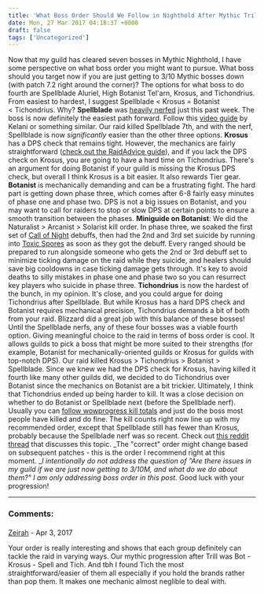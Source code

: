```yaml
---
title: 'What Boss Order Should We Follow in Nighthold After Mythic Trilliax?'
date: Mon, 27 Mar 2017 04:18:37 +0000
draft: false
tags: ['Uncategorized']
---
```


Now that my guild has cleared seven bosses in Mythic Nighthold, I have some perspective on what boss order you might want to pursue. What boss should you target now if you are just getting to 3/10 Mythic bosses down (with patch 7.2 right around the corner)? The options for what boss to do fourth are Spellblade Aluriel, High Botanist Tel'arn, Krosus, and Tichondrius. From easiest to hardest, I suggest Spellblade < Krosus = Botanist < Tichondrius. Why? **Spellblade** was [heavily nerfed](https://worldofwarcraft.com/en-us/news/20478238/hotfixes-march-21) just this past week. The boss is now definitely the easiest path forward. Follow this [video guide](https://www.youtube.com/watch?v=IEy1JBsh5-Y) by Kelani or something similar. Our raid killed Spellblade 7th, and with the nerf, Spellblade is now _significantly_ easier than the other three options. **Krosus** has a DPS check that remains tight. However, the mechanics are fairly straightforward ([check out the RaidAdvice guide](http://raidadvice.com/krosus-guide-how-to-soak-burning-pitch/)), and if you lack the DPS check on Krosus, you are going to have a hard time on Tichondrius. There's an argument for doing Botanist if your guild is missing the Krosus DPS check, but overall I think Krosus is a bit easier. It also rewards Tier gear. **Botanist** is mechanically demanding and can be a frustrating fight. The hard part is getting down phase three, which comes after 6-8 fairly easy minutes of phase one and phase two. DPS is not a big issues on Botanist, and you may want to call for raiders to stop or slow DPS at certain points to ensure a smooth transition between the phases. **Miniguide on Botanist**: We did the  Naturalist > Arcanist > Solarist kill order. In phase three, we soaked the first set of [Call of Night](http://www.wowhead.com/spell=218809/call-of-night) debuffs, then had the 2nd and 3rd set suicide by running into [Toxic Spores](http://www.wowhead.com/spell=219235/toxic-spores) as soon as they got the debuff. Every ranged should be prepared to run alongside someone who gets the 2nd or 3rd debuff set to minimize ticking damage on the raid while they suicide, and healers should save big cooldowns in case ticking damage gets through. It's key to avoid deaths to silly mistakes in phase one and phase two so you can resurrect key players who suicide in phase three. **Tichondrius** is now the hardest of the bunch, in my opinion. It's close, and you could argue for doing Tichondrius after Spellblade. But while Krosus has a hard DPS check and Botanist requires mechanical precision, Tichondrius demands a bit of both from your raid. Blizzard did a great job with this balance of these bosses! Until the Spellblade nerfs, any of these four bosses was a viable fourth option. Giving meaningful choice to the raid in terms of boss order is cool. It allows guilds to pick a boss that might be more suited to their strengths (for example, Botanist for mechanically-oriented guilds or Krosus for guilds with top-notch DPS). Our raid killed Krosus > Tichondrius > Botanist > Spellblade. Since we knew we had the DPS check for Krosus, having killed it fourth like many other guilds did, we decided to do Tichondrius over Botanist since the mechanics on Botanist are a bit trickier. Ultimately, I think that Tichondrius ended up being harder to kill. It was a close decision on whether to do Botanist or Spellblade next (before the Spellblade nerf). Usually you can [follow wowprogress kill totals](http://raidadvice.com/use-wowprogress-to-pick-your-battles/) and just do the boss most people have killed and do fine. The kill counts right now line up with my recommended order, except that Spellblade still has fewer than Krosus, probably because the Spellblade nerf was so recent. Check out [this reddit thread](https://www.reddit.com/r/CompetitiveWoW/comments/60bytv/spell_blade_or_tich/) that discusses this topic. _The "correct" order might change based on subsequent patches - this is the order I recommend right at this moment. __I intentionally do not address the question of "Are there issues in my guild if we are just now getting to 3/10M, and what do we do about them?" I am only addressing boss order in this post._ Good luck with your progression!

---
### Comments:
#### 
[Zeirah](http://zisforzeirah.wordpress.com "zeirah123@gmail.com") - <time datetime="2017-04-05 23:40:02">Apr 3, 2017</time>

Your order is really interesting and shows that each group definitely can tackle the raid in varying ways. Our mythic progression after Trill was Bot - Krosus - Spell and Tich. And tbh I found Tich the most straightforward/easier of them all especially if you hold the brands rather than pop them. It makes one mechanic almost neglible to deal with.
<br>

